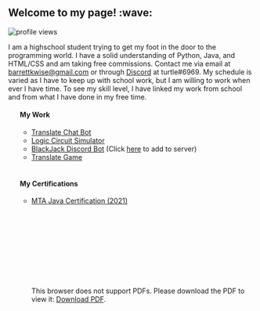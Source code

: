 <!-- Introduction -->
<h2> Welcome to my page! :wave: </h2>
<img src="https://komarev.com/ghpvc/?username=turt1edman&label=Visitors" alt="profile views" />

<!-- About -->
<p> I am a highschool student trying to get my foot in the door to the programming world.
I have a solid understanding of Python, Java, and HTML/CSS and am taking free commissions.
Contact me via email at <a href="mailto:email:barrettkwise@gmail.com">barrettkwise@gmail.com</a> or through <a href="https://discord.com/users/358636454601031681">Discord</a> at turtle#6969.
My schedule is varied as I have to keep up with school work, but I am willing to work when ever I have time.
To see my skill level, I have linked my work from school and from what I have done in my free time.

<!-- Work -->
<ul>
<h4> My Work </h4>
<ul>
<li><a href="https://github.com/turt1edman/translatechatbot">Translate Chat Bot</a></li>
<li><a href="https://github.com/turt1edman/circuitsim">Logic Circuit Simulator</a></li>
<li><a href="https://github.com/turt1edman/BlackJack-Bot">BlackJack Discord Bot</a> (Click <a href="https://bit.ly/3Jg0H3q">here</a> to add to server)</li>
<li><a href="https://github.com/turt1edman/translategame">Translate Game</a></li>
</ul>
<br>

  <!-- Certifications -->
<h4> My Certifications </h4>
<ul>
<li><a href="https://docs.microsoft.com/en-us/learn/certifications/mta-introduction-to-programming-using-java/"> MTA Java Certification (2021)</a> 
<object data="https://github.com/turt1edman/turt1edman/blob/main/Barrett_Wise_MTA_Java.pdf" type="application/pdf" width="700px" height="700px"> 
<embed src="https://github.com/turt1edman/turt1edman/blob/main/Barrett_Wise_MTA_Java.pdf"> <p>This browser does not support PDFs. Please download the PDF to view it: <a href="https://github.com/turt1edman/turt1edman/blob/main/Barrett_Wise_MTA_Java.pdf">Download PDF</a>.</p>
</embed>
</object></li>
</ul>
</ul>
</p>
